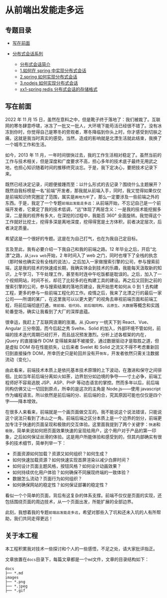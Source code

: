 # 从前端出发能走多远

## 专题目录

- [写在前面](./docs/chapter01.md)
- [分布式会话系列](./docs/分布式会话/01-如何在spring中实现分布式会话.md)

  - [分布式会话简介](./docs/分布式会话/readme.md)
  - [1.如何在 spring 中实现分布式会话](./docs/分布式会话/01-如何在spring中实现分布式会话.md)
  - [2.spring 如何实现分布式会话](./docs/分布式会话/02-spring如何实现分布式会话.md)
  - [3.nodejs 如何实现分布式会话](./docs/分布式会话/03-nodejs如何实现分布式会话.md)
  - [xx1-spring redis 分布式会话的存储格式](./docs/分布式会话/xx1-spring%20redis分布式会话的存储格式.md)

## 写在前面

2022 年 11 月 15 日，虽然在意料之中，但是靴子终于落地了：我们被裁了。互联网的寒冬肆意呼啸，冰冻了一批又一批人，大环境下能苟活已经很不错了。没有冰冻到你时，你觉得自己是寒冬的旁观者，寒冬降临到你头上时，你才感受到切肤之痛，这就是我当时真实的感受。当然，造成的影响就是北漂生活就此结束，我换了一个城市工作和生活。

如今，2013 年 11 月，一年时间很快过去，我的工作生活相对稳定了。虽然当前的工作与技术相关，但是深度和广度要求不高，担心多年的技术底子最终无用武之地，也担心知识随着时间的推移终究淡忘。于是，我下定决心，要把技术记录下来。

既然已经决定记录，问题便接踵而至：以什么形式的去记录？围绕什么主题展开？既然自我标榜是一名“前端”开发者，那我就从前端入手，同时，我又觉得如果仅仅是前端知识终究圈定了范围，属实是`画地为牢`了，那么一定要涉及一些前端之外的东西。于是，我定了一个专题`前端出发能走多远`：从前端开始，不忘记自己是一个前端开发者，它奠定了我的技术低调，“远”体现了两层含义：一是我的技术能挖掘多深，二是我的视界有多大，在深挖的过程中，我能否 360° 全面旋转。我觉得这个工作就好比挖土，挖得多深是离地深度，挖得得宽是土方体积，前者决定层次，后者决定质量。

希望这是一个很好的专题。这是在为自己打气，也在为我自己定目标。

言及至此，我有必要介绍一下我自己和我的前端之路。12 年毕业之后，开启“北漂”之路，从`java web`开始，2 年时间入了 web 之门，同时也埋下了全栈的执念（那时候也确实没有全栈的说法）。之后加入一家做搜索引擎的公司，参与搜索前端，这是我的技术的快速成长期，我确实体会到技术的乐趣，我能每天汲取新的知识，上午学习，下午处理工作，甚至有时连中午吃饭都是耽误的。之后，加入了一个视频网站，时间不长，却花了比较多的在构建工具的建设。再之后又回到之前的搜索引擎的公司，参与搜索结果的落地页建设，我开始思考如何从 0 到 1 去构建工程，更多的参与一些前端工程化的工作。疫情之后，我来了北漂之行的最后一家公司——所谓的某厂，在这里我可以以更大更广的视角去审视前端页面和前端工程，将前后端彻底打通，`微前端`、`低代码`、`前后端同构`、`云原生`、`大数据`等概念和实践轮番登场，确实让我看到了大厂的深厚底蕴。

很幸运，我赶上了互联网浪潮的涨潮。从 jQuery 一统天下到 React、Vue、Angular 三分帝国，而今后起之秀 Svelte、Solid 的加入，外部环境不管如何，前端的技术迭代周期已经打开，而且战况预发激烈。分析上述各框架的内在，jQuery 的直接操作 DOM 变得越来越不被接受，通过数据驱动才是取胜之道，但是虚拟 DOM 存在性能损失，让后来者 Svelet 和 Solid 之流又不得不考虑重新回归到直接操作 DOM，所幸历史只是轮回并没有开`倒车`，开发者依然只需关注数据流动（变化）。

由此看来，前端技术本质上是依托基本技术原理的上下波动，在激进和保守之间徘徊。比如当年前后端分离如火如荼，边界划分如边境的争夺——寸土必争，前端工程师好不容易逃脱 JSP、ASP、PHP 等动态语言的掌控。然而多年以后，前后端同构仿佛又让一切回到原点，所幸的是这次的主角是 Node.js——使用 javascript 作为编程语言。所以依然是前后端的分、前后端的合，究其原因可能也仅仅是四个字——降本增效。

在很多人来看来，前端就是一个画页面做交互的。我不能说这个说法错误，只能说这个说法只看到了冰山之一角。前端后端之区分本质上是一个边界的划分，前端更加专注于快速的页面呈现和极致的交互体验。这里面我提到了两个关键字：`快速`和`极致`，简单来说如何把页面效果快速的呈现给用户，这个用户对于产品的第一印象，之后如何保证丝滑的体验。这是用户所能体验和感受到的，但其内部确实有很多的技术细节，简单列举一下：

- 页面资源如何加载？资源又如何组织？如何生成？
- 如何快速加载资源？如何快速实现首屏渲染以减少白屏时间？
- 如何设计页面主题风格，按钮风格？如何设计动画效果？
- 如何持续优化用户体验？如何确保不同展现终端的一致体验？
- 数据怎么流动？页面行为如何组织？
- 如何确保网站的稳定性？如何保证部署的稳定性？

看似一个个简单的页面，背后有这复杂的体系支撑。前端不仅仅是页面的实现，还包括围绕页面的周边技术，从一个页面出发，所能扩展的全部边界。

此刻，我想着我的专题`前端出发能走多远`，希望对那些入了坑和还未入坑的人有所帮助，我们共同走得更远！

## 关于本工程

本工程积累我对技术一些探讨和个人的一些感悟，不足之处，请大家批评指正。

文章放置在`docs`目录下，每篇文章都是一个`md`文件，文章的目录结构如下：

```shell
docs
├── *.md
images
├── *.png
├── *.jpeg
├── *.gif
```
